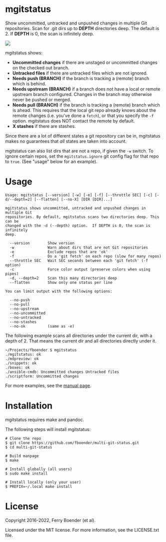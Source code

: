 mgitstatus
==========

Show uncommitted, untracked and unpushed changes in multiple Git
repositories.  Scan for .git dirs up to **DEPTH** directories deep.
The default is 2.  If **DEPTH** is 0, the scan is infinitely deep.

![](https://raw.githubusercontent.com/fboender/multi-git-status/master/screenshot.png)

mgitstatus shows:

* **Uncommitted changes** if there are unstaged or uncommitted changes on the
  checked out branch.
* **Untracked files** if there are untracked files which are not ignored.
* **Needs push (BRANCH)** if the branch is tracking a (remote) branch which is
  behind.
* **Needs upstream (BRANCH)** if a branch does not have a local or remote
  upstream branch configured. Changes in the branch may otherwise never be
  pushed or merged.
* **Needs pull (BRANCH)** if the branch is tracking a (remote) branch which is
  ahead. This requires that the local git repo already knows about the remote
  changes (i.e. you've done a `fetch`), or that you specify the `-f` option.
  mgitstatus does NOT contact the remote by default.
* **X stashes** if there are stashes.

Since there are a lot of different states a git repository can be in,
mgitstatus makes no guarantees that *all* states are taken into account.

mgitstatus can also list dirs that are not a repo, if given the `-w`
switch. To ignore certain repos, set the `mgitstatus.ignore` git config flag
for that repo to `true`. (See "usage" below for an example).


# Usage

    Usage: mgitstatus [--version] [-w] [-e] [-f] [--throttle SEC] [-c] [-d/--depth=2] [--flatten] [--no-X] [DIR [DIR]...]

    mgitstatus shows uncommitted, untracked and unpushed changes in multiple Git
    repositories. By default, mgitstatus scans two directories deep. This can be
    changed with the -d (--depth) option.  If DEPTH is 0, the scan is infinitely
    deep.

      --version        Show version
      -w               Warn about dirs that are not Git repositories
      -e               Exclude repos that are 'ok'
      -f               Do a 'git fetch' on each repo (slow for many repos)
      --throttle SEC   Wait SEC seconds between each 'git fetch' (-f option)
      -c               Force color output (preserve colors when using pipes)
      -d, --depth=2    Scan this many directories deep
      --flatten        Show only one status per line

    You can limit output with the following options:

      --no-push
      --no-pull
      --no-upstream
      --no-uncommitted
      --no-untracked
      --no-stashes
      --no-ok          (same as -e)

The following example scans all directories under the current dir, with a
depth of 2. That means the current dir and all directories directly under it.

    ~/Projects/fboender $ mgitstatus
    ./mgitstatus: ok
    ./mdpreview: ok
    ./snippets: ok
    ./boxes: ok
    ./ansible-cmdb: Uncommitted changes Untracked files
    ./scriptform: Uncommitted changes

For more examples, see the [manual page](mgitstatus.1.md).

# Installation

mgitstatus requires make and pandoc.

The following steps will install mgitstatus:

    # Clone the repo
    $ git clone https://github.com/fboender/multi-git-status.git
    $ cd multi-git-status

    # Build manpage
    $ make

    # Install globally (all users)
    $ sudo make install

    # Install locally (only your user)
    $ PREFIX=~/.local make install

# License

Copyright 2016-2022, Ferry Boender (et al).

Licensed under the MIT license. For more information, see the LICENSE.txt file.
